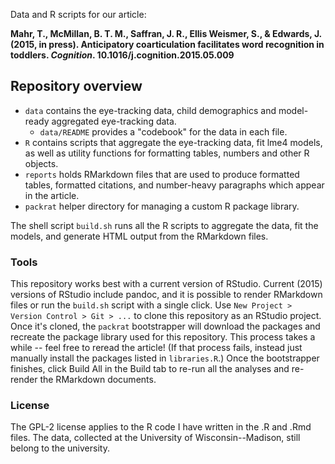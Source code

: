 Data and R scripts for our article:

**Mahr, T., McMillan, B. T. M., Saffran, J. R., Ellis Weismer, S., & Edwards, J. (2015, in press). Anticipatory coarticulation facilitates word recognition in toddlers. _Cognition_. 10.1016/j.cognition.2015.05.009**

## Repository overview

* `data` contains the eye-tracking data, child demographics and model-ready 
  aggregated eye-tracking data. 
    - `data/README` provides a "codebook" for the data in each file.
* `R` contains scripts that aggregate the eye-tracking data, fit lme4 models, 
  as well as utility functions for formatting tables, numbers and other R objects.
* `reports` holds RMarkdown files that are used to produce formatted tables, 
  formatted citations, and number-heavy paragraphs which appear in the article.
* `packrat` helper directory for managing a custom R package library.

The shell script `build.sh` runs all the R scripts to aggregate the data, fit the models, 
and generate HTML output from the RMarkdown files.

### Tools 

This repository works best with a current version of RStudio. Current (2015) versions 
of RStudio include pandoc, and it is possible to render RMarkdown files or run the 
`build.sh` script with a single click. Use `New Project > Version Control > Git > ...` 
to clone this repository as an RStudio project. Once it's cloned, the `packrat` 
bootstrapper will download the packages and recreate the package library used for this 
repository. This process takes a while -- feel free to reread the article! (If that 
process fails, instead just manually install the packages listed  in `libraries.R`.) 
Once the bootstrapper finishes, click Build All in the Build tab to re-run all the 
analyses and re-render the RMarkdown documents.

### License 

The GPL-2 license applies to the R code I have written in the .R and .Rmd files. The data, 
collected at the University of Wisconsin--Madison, still belong to the university.
